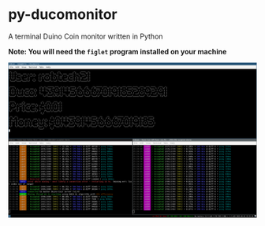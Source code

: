 # py-ducomonitor
A terminal Duino Coin monitor written in Python 

**Note: You will need the `figlet` program installed on your machine**

![My Setup](Screenshot_2021-06-02_15-31-41.png)
